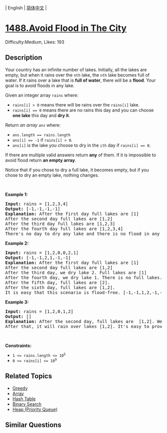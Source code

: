 
| English | [简体中文](README.md) |

# [1488.Avoid Flood in The City](https://leetcode.com/problems/avoid-flood-in-the-city/)
Difficulty:Medium, Likes: 193

## Description

<p>Your country has an infinite number of lakes. Initially, all the lakes are empty, but when it rains over the <code>nth</code> lake, the <code>nth</code> lake becomes full of water. If it rains over a lake that is <strong>full of water</strong>, there will be a <strong>flood</strong>. Your goal is to avoid floods in any lake.</p>

<p>Given an integer array <code>rains</code> where:</p>

<ul>
	<li><code>rains[i] &gt; 0</code> means there will be rains over the <code>rains[i]</code> lake.</li>
	<li><code>rains[i] == 0</code> means there are no rains this day and you can choose <strong>one lake</strong> this day and <strong>dry it</strong>.</li>
</ul>

<p>Return <em>an array <code>ans</code></em> where:</p>

<ul>
	<li><code>ans.length == rains.length</code></li>
	<li><code>ans[i] == -1</code> if <code>rains[i] &gt; 0</code>.</li>
	<li><code>ans[i]</code> is the lake you choose to dry in the <code>ith</code> day if <code>rains[i] == 0</code>.</li>
</ul>

<p>If there are multiple valid answers return <strong>any</strong> of them. If it is impossible to avoid flood return <strong>an empty array</strong>.</p>

<p>Notice that if you chose to dry a full lake, it becomes empty, but if you chose to dry an empty lake, nothing changes.</p>

<p>&nbsp;</p>
<p><strong class="example">Example 1:</strong></p>

<pre>
<strong>Input:</strong> rains = [1,2,3,4]
<strong>Output:</strong> [-1,-1,-1,-1]
<strong>Explanation:</strong> After the first day full lakes are [1]
After the second day full lakes are [1,2]
After the third day full lakes are [1,2,3]
After the fourth day full lakes are [1,2,3,4]
There&#39;s no day to dry any lake and there is no flood in any lake.
</pre>

<p><strong class="example">Example 2:</strong></p>

<pre>
<strong>Input:</strong> rains = [1,2,0,0,2,1]
<strong>Output:</strong> [-1,-1,2,1,-1,-1]
<strong>Explanation:</strong> After the first day full lakes are [1]
After the second day full lakes are [1,2]
After the third day, we dry lake 2. Full lakes are [1]
After the fourth day, we dry lake 1. There is no full lakes.
After the fifth day, full lakes are [2].
After the sixth day, full lakes are [1,2].
It is easy that this scenario is flood-free. [-1,-1,1,2,-1,-1] is another acceptable scenario.
</pre>

<p><strong class="example">Example 3:</strong></p>

<pre>
<strong>Input:</strong> rains = [1,2,0,1,2]
<strong>Output:</strong> []
<strong>Explanation:</strong> After the second day, full lakes are  [1,2]. We have to dry one lake in the third day.
After that, it will rain over lakes [1,2]. It&#39;s easy to prove that no matter which lake you choose to dry in the 3rd day, the other one will flood.
</pre>

<p>&nbsp;</p>
<p><strong>Constraints:</strong></p>

<ul>
	<li><code>1 &lt;= rains.length &lt;= 10<sup>5</sup></code></li>
	<li><code>0 &lt;= rains[i] &lt;= 10<sup>9</sup></code></li>
</ul>


## Related Topics

- [Greedy](https://leetcode.com/tag/greedy/)
- [Array](https://leetcode.com/tag/array/)
- [Hash Table](https://leetcode.com/tag/hash-table/)
- [Binary Search](https://leetcode.com/tag/binary-search/)
- [Heap (Priority Queue)](https://leetcode.com/tag/heap-priority-queue/)

## Similar Questions

